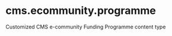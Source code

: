 cms.ecommunity.programme
===============================

Customized CMS e-community Funding Programme content type

